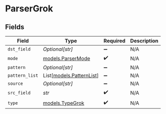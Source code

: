 # ParserGrok


## Fields

| Field                                                | Type                                                 | Required                                             | Description                                          |
| ---------------------------------------------------- | ---------------------------------------------------- | ---------------------------------------------------- | ---------------------------------------------------- |
| `dst_field`                                          | *Optional[str]*                                      | :heavy_minus_sign:                                   | N/A                                                  |
| `mode`                                               | [models.ParserMode](../models/parsermode.md)         | :heavy_check_mark:                                   | N/A                                                  |
| `pattern`                                            | *Optional[str]*                                      | :heavy_minus_sign:                                   | N/A                                                  |
| `pattern_list`                                       | List[[models.PatternList](../models/patternlist.md)] | :heavy_minus_sign:                                   | N/A                                                  |
| `source`                                             | *Optional[str]*                                      | :heavy_minus_sign:                                   | N/A                                                  |
| `src_field`                                          | *str*                                                | :heavy_check_mark:                                   | N/A                                                  |
| `type`                                               | [models.TypeGrok](../models/typegrok.md)             | :heavy_check_mark:                                   | N/A                                                  |